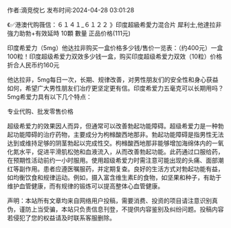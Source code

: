 <p>作者:滴竞傥匕 发布时间:2024-04-28 03:01:28</p>
<p>《✅港澳代购薇信：６１４１_６１２２ 》印度超級希愛力混合片 犀利士,他達拉非 強力助勃+有效延時 10顆 數量 正品价格(111元) </p>
									<p>印度希爱力（5mg）他达拉非购买一盒价格多少钱/售价一览表：（约400元）一盒100粒！印度超级希爱力双效多少钱一盒，购买印度超级希爱力双效（10粒）价格折合人民币约160元</p><p>他达拉非，5mg每日一次，长期、规律改善，对男性朋友们的安全性和身心获益如何，希望广大男性朋友们冶疗更坚定更有信。印度希爱力五毫克可以长期用吗？5mg希爱力具有以下几个特点：</p><p>专业代购、批发零售价格</p><p></p><p>超级希爱力的效果因人而异，但通常可以改善勃起功能障碍。超级希爱力是一种勃起功能障碍的治疗药物，主要成分为枸橼酸西地那非。勃起功能障碍是指男性无法达到或维持足够的阴茎勃起以完成性交。枸橼酸西地那非能够增加海绵体内的一氧化氮水平，促进平滑肌松弛和血液流入，从而改善勃起功能。此药通过口服给药，在预期性活动前约一小时服用。使用超级希爱力时需注意可能出现的头痛、面部潮红等副作用。患者应遵医嘱服药，并定期复查。良好的生活方式对勃起功能有益，如均衡饮食和规律运动。例如，摄入富含维生素E的食物，如坚果和种子，有助于维护血管健康，而有规律的锻炼可以提高整体心血管健康。</p><p></p>				声明：本站所有文章均来自网络用户投稿，需要消费、投资的项目请注意识别真伪，谨防上当受骗，本站只负责信息刊登，不提供内容鉴别及纠纷问题。投稿内容若侵犯了您的权益请及时联系客服删除。				
